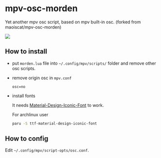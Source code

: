 # mpv-osc-morden

Yet another mpv osc script, based on mpv built-in osc. (forked from maoiscat/mpv-osc-morden)

![](https://github.com/maoiscat/mpv-osc-morden/blob/main/preview.png)

## How to install

- put `morden.lua` file into `~/.config/mpv/scripts/` folder and remove other osc scripts.

- remove origin osc in `mpv.conf`

	```
	osc=no
	```

- install fonts

	It needs [Material-Design-Iconic-Font](https://zavoloklom.github.io/material-design-iconic-font/) to work.

	For archlinux user

	```bash
	paru -S ttf-material-design-iconic-font
	```

## How to config

Edit `~/.config/mpv/script-opts/osc.conf`.

